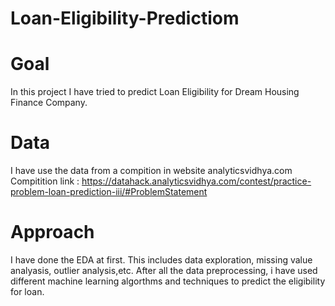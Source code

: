 # Loan-Eligibility-Predictiom

# Goal
In this project I have tried to predict Loan Eligibility for Dream Housing Finance Company.

# Data

I have use the data from a compition in website analyticsvidhya.com
Compitition link : https://datahack.analyticsvidhya.com/contest/practice-problem-loan-prediction-iii/#ProblemStatement

# Approach

I have done the EDA at first. This includes data exploration, missing value analyasis, outlier analysis,etc.
After all the data preprocessing, i have used different machine learning algorthms and techniques to predict the eligibility for loan.
